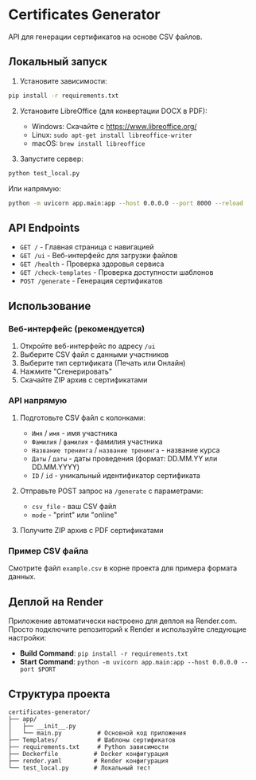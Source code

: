 # Certificates Generator

API для генерации сертификатов на основе CSV файлов.

## Локальный запуск

1. Установите зависимости:
```bash
pip install -r requirements.txt
```

2. Установите LibreOffice (для конвертации DOCX в PDF):
   - Windows: Скачайте с https://www.libreoffice.org/
   - Linux: `sudo apt-get install libreoffice-writer`
   - macOS: `brew install libreoffice`

3. Запустите сервер:
```bash
python test_local.py
```

Или напрямую:
```bash
python -m uvicorn app.main:app --host 0.0.0.0 --port 8000 --reload
```

## API Endpoints

- `GET /` - Главная страница с навигацией
- `GET /ui` - Веб-интерфейс для загрузки файлов
- `GET /health` - Проверка здоровья сервиса
- `GET /check-templates` - Проверка доступности шаблонов
- `POST /generate` - Генерация сертификатов

## Использование

### Веб-интерфейс (рекомендуется)
1. Откройте веб-интерфейс по адресу `/ui`
2. Выберите CSV файл с данными участников
3. Выберите тип сертификата (Печать или Онлайн)
4. Нажмите "Сгенерировать"
5. Скачайте ZIP архив с сертификатами

### API напрямую
1. Подготовьте CSV файл с колонками:
   - `Имя` / `имя` - имя участника
   - `Фамилия` / `фамилия` - фамилия участника
   - `Название тренинга` / `название тренинга` - название курса
   - `Даты` / `даты` - даты проведения (формат: DD.MM.YY или DD.MM.YYYY)
   - `ID` / `id` - уникальный идентификатор сертификата

2. Отправьте POST запрос на `/generate` с параметрами:
   - `csv_file` - ваш CSV файл
   - `mode` - "print" или "online"

3. Получите ZIP архив с PDF сертификатами

### Пример CSV файла
Смотрите файл `example.csv` в корне проекта для примера формата данных.

## Деплой на Render

Приложение автоматически настроено для деплоя на Render.com. Просто подключите репозиторий к Render и используйте следующие настройки:

- **Build Command**: `pip install -r requirements.txt`
- **Start Command**: `python -m uvicorn app.main:app --host 0.0.0.0 --port $PORT`

## Структура проекта

```
certificates-generator/
├── app/
│   ├── __init__.py
│   └── main.py          # Основной код приложения
├── Templates/           # Шаблоны сертификатов
├── requirements.txt     # Python зависимости
├── Dockerfile          # Docker конфигурация
├── render.yaml         # Render конфигурация
└── test_local.py       # Локальный тест
```

